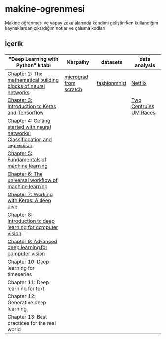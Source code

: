 # makine-ogrenmesi

Makine öğrenmesi ve yapay zeka alanında kendimi geliştirirken kullandığım kaynaklardan çıkardığım notlar ve çalışma kodları

## İçerik

### 
| "Deep Learning with Python" kitabı | Karpathy | datasets | data analysis |
|---|---|---|---|
| [Chapter 2: The mathematical building blocks of neural networks](https://github.com/gokhangokcen1/makine-ogrenmesi/blob/main/deep-learning-with-python/C02-mathematical-foundation-of-neural-networks.ipynb) | [micrograd from scratch](https://github.com/gokhangokcen1/makine-ogrenmesi/blob/main/Exercises/karpathy/micrograd_from_scratch_yay.ipynb) | [fashionmnist](https://github.com/gokhangokcen1/makine-ogrenmesi/tree/main/Exercises/fashionmnist) | [Netflix](https://github.com/gokhangokcen1/makine-ogrenmesi/tree/main/data-analysis/NetflixDataset)|
| [Chapter 3: Introduction to Keras and Tensorflow](https://github.com/gokhangokcen1/makine-ogrenmesi/blob/main/deep-learning-with-python/C03_intro_to_keras_and_tensorflow.ipynb) |   |  |[Two Centruies UM Races](https://github.com/gokhangokcen1/makine-ogrenmesi/tree/main/data-analysis/two-centuries-of-um-races) |
|[Chapter 4: Getting started with neural networks: Classificcation and regression](https://github.com/gokhangokcen1/makine-ogrenmesi/blob/main/deep-learning-with-python/C04_classification_and_regression.ipynb) |  |  | | 
|[Chapter 5: Fundamentals of machine learning](https://github.com/gokhangokcen1/makine-ogrenmesi/blob/main/deep-learning-with-python/C05_fundamentals_of_machine_learning.ipynb) |  | ||
|[Chapter 6: The universal workflow of machine learning](https://github.com/gokhangokcen1/makine-ogrenmesi/blob/main/deep-learning-with-python/C06-The-universal-workflow-of-machine-learning.md) |  | ||
|[Chapter 7: Working with Keras: A deep dive](https://github.com/gokhangokcen1/makine-ogrenmesi/blob/main/deep-learning-with-python/C07_Working_with_keras.ipynb) |  | ||
|[Chapter 8: Introduction to deep learning for computer vision](https://github.com/gokhangokcen1/makine-ogrenmesi/blob/main/deep-learning-with-python/C08_intro_to_deep_learning_for_computer_vision.ipynb) |  | ||
| [Chapter 9: Advanced deep learning for computer vision](https://github.com/gokhangokcen1/makine-ogrenmesi/blob/main/deep-learning-with-python/C09_advanced_deep_learning_for_computer_vision.ipynb)|  | ||
| Chapter 10: Deep learning for timeseries |  | | |
| Chapter 11: Deep learning for text |  | | |
| Chapter 12: Generative deep learning |  | ||
| Chapter 13: Best practices for the real world |  | ||
